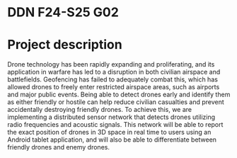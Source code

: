 # DDN F24-S25 G02


# Project description
Drone technology has been rapidly expanding and proliferating, and its application in warfare has led to a disruption in both civilian airspace and battlefields. Geofencing has failed to adequately combat this, which has allowed drones to freely enter restricted airspace areas, such as airports and major public events. Being able to detect drones early and identify them as either friendly or hostile can help reduce civilian casualties and prevent accidentally destroying friendly drones. To achieve this, we are implementing a distributed sensor network that detects drones utilizing radio frequencies and acoustic signals. This network will be able to report the exact position of drones in 3D space in real time to users using an Android tablet application, and will also be able to differentiate between friendly drones and enemy drones.

